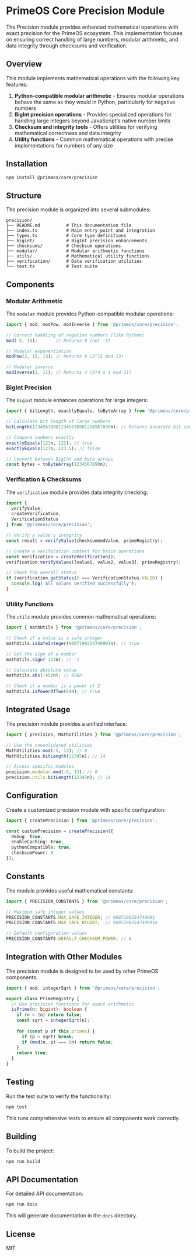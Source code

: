 # PrimeOS Core Precision Module

The Precision module provides enhanced mathematical operations with exact precision for the PrimeOS ecosystem. This implementation focuses on ensuring correct handling of large numbers, modular arithmetic, and data integrity through checksums and verification.

## Overview

This module implements mathematical operations with the following key features:

1. **Python-compatible modular arithmetic** - Ensures modular operations behave the same as they would in Python, particularly for negative numbers
2. **BigInt precision operations** - Provides specialized operations for handling large integers beyond JavaScript's native number limits
3. **Checksum and integrity tools** - Offers utilities for verifying mathematical correctness and data integrity
4. **Utility functions** - Common mathematical operations with precise implementations for numbers of any size

## Installation

```bash
npm install @primeos/core/precision
```

## Structure

The precision module is organized into several submodules:

```
precision/
├── README.md          # This documentation file
├── index.ts           # Main entry point and integration
├── types.ts           # Core type definitions
├── bigint/            # BigInt precision enhancements
├── checksums/         # Checksum operations
├── modular/           # Modular arithmetic functions
├── utils/             # Mathematical utility functions
├── verification/      # Data verification utilities
└── test.ts            # Test suite
```

## Components

### Modular Arithmetic

The `modular` module provides Python-compatible modular operations:

```typescript
import { mod, modPow, modInverse } from '@primeos/core/precision';

// Correct handling of negative numbers (like Python)
mod(-5, 13);       // Returns 8 (not -5)

// Modular exponentiation
modPow(2, 15, 13); // Returns 8 (2^15 mod 13)

// Modular inverse
modInverse(3, 11); // Returns 4 (3*4 ≡ 1 mod 11)
```

### BigInt Precision

The `bigint` module enhances operations for large integers:

```typescript
import { bitLength, exactlyEquals, toByteArray } from '@primeos/core/precision';

// Calculate bit length of large numbers
bitLength(123456789012345678901234567890n); // Returns accurate bit count

// Compare numbers exactly
exactlyEquals(123n, 123); // true
exactlyEquals(123n, 123.5); // false

// Convert between BigInt and byte arrays
const bytes = toByteArray(1234567890n);
```

### Verification & Checksums

The `verification` module provides data integrity checking:

```typescript
import {
  verifyValue,
  createVerification,
  VerificationStatus
} from '@primeos/core/precision';

// Verify a value's integrity
const result = verifyValue(checksummedValue, primeRegistry);

// Create a verification context for batch operations
const verification = createVerification();
verification.verifyValues([value1, value2, value3], primeRegistry);

// Check the overall status
if (verification.getStatus() === VerificationStatus.VALID) {
  console.log('All values verified successfully');
}
```

### Utility Functions

The `utils` module provides common mathematical operations:

```typescript
import { mathUtils } from '@primeos/core/precision';

// Check if a value is a safe integer
mathUtils.isSafeInteger(9007199254740991n); // true

// Get the sign of a number
mathUtils.sign(-123n); // -1

// Calculate absolute value
mathUtils.abs(-456n); // 456n

// Check if a number is a power of 2
mathUtils.isPowerOfTwo(64n); // true
```

## Integrated Usage

The precision module provides a unified interface:

```typescript
import { precision, MathUtilities } from '@primeos/core/precision';

// Use the consolidated utilities
MathUtilities.mod(-5, 13); // 8
MathUtilities.bitLength(12345n); // 14

// Access specific modules
precision.modular.mod(-5, 13); // 8
precision.utils.bitLength(12345n); // 14
```

## Configuration

Create a customized precision module with specific configuration:

```typescript
import { createPrecision } from '@primeos/core/precision';

const customPrecision = createPrecision({
  debug: true,
  enableCaching: true,
  pythonCompatible: true,
  checksumPower: 8
});
```

## Constants

The module provides useful mathematical constants:

```typescript
import { PRECISION_CONSTANTS } from '@primeos/core/precision';

// Maximum safe integer values
PRECISION_CONSTANTS.MAX_SAFE_INTEGER; // 9007199254740991
PRECISION_CONSTANTS.MAX_SAFE_BIGINT;  // 9007199254740991n

// Default configuration values
PRECISION_CONSTANTS.DEFAULT_CHECKSUM_POWER; // 6
```

## Integration with Other Modules

The precision module is designed to be used by other PrimeOS components:

```typescript
import { mod, integerSqrt } from '@primeos/core/precision';

export class PrimeRegistry {
  // Use precision functions for exact arithmetic
  isPrime(n: bigint): boolean {
    if (n < 2n) return false;
    const sqrt = integerSqrt(n);
    
    for (const p of this.primes) {
      if (p > sqrt) break;
      if (mod(n, p) === 0n) return false;
    }
    return true;
  }
}
```

## Testing

Run the test suite to verify the functionality:

```bash
npm test
```

This runs comprehensive tests to ensure all components work correctly.

## Building

To build the project:

```bash
npm run build
```

## API Documentation

For detailed API documentation:

```bash
npm run docs
```

This will generate documentation in the `docs` directory.

## License

MIT
